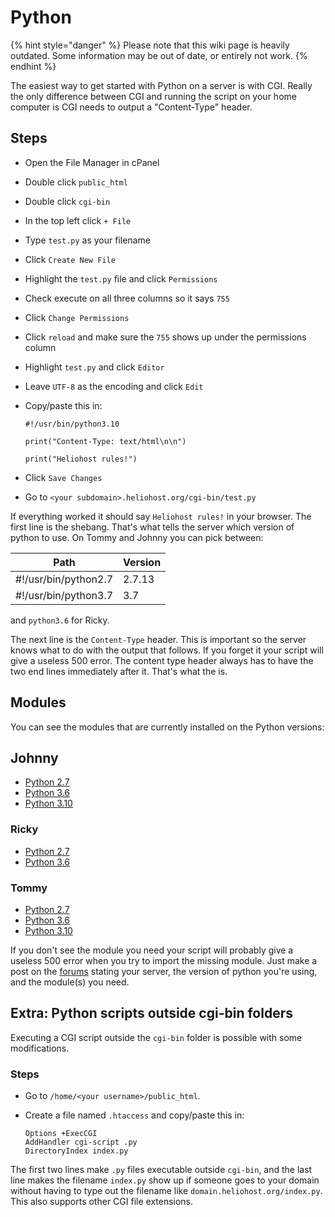 # Python

{% hint style="danger" %}
Please note that this wiki page is heavily outdated. Some information may be out of date, or entirely not work.
{% endhint %}

The easiest way to get started with Python on a server is with CGI. Really the only difference between CGI and running the script on your home computer is CGI needs to output a "Content-Type" header.

## Steps

* Open the File Manager in cPanel
* Double click `public_html`
* Double click `cgi-bin`
* In the top left click `+ File`
* Type `test.py` as your filename
* Click `Create New File`
* Highlight the `test.py` file and click `Permissions`
* Check execute on all three columns so it says `755`
* Click `Change Permissions`
* Click `reload` and make sure the `755` shows up under the permissions column
* Highlight `test.py` and click `Editor`
* Leave `UTF-8` as the encoding and click `Edit`
*   Copy/paste this in:

    ```
    #!/usr/bin/python3.10

    print("Content-Type: text/html\n\n")

    print("Heliohost rules!")
    ```
* Click `Save Changes`
* Go to `<your subdomain>.heliohost.org/cgi-bin/test.py`

If everything worked it should say `Heliohost rules!` in your browser. The first line is the shebang. That's what tells the server which version of python to use. On Tommy and Johnny you can pick between:

| Path                 | Version |
| -------------------- | ------- |
| #!/usr/bin/python2.7 | 2.7.13  |
| #!/usr/bin/python3.7 | 3.7     |

and `python3.6` for Ricky.

The next line is the `Content-Type` header. This is important so the server knows what to do with the output that follows. If you forget it your script will give a useless 500 error. The content type header always has to have the two end lines immediately after it. That's what the  is.

## Modules

You can see the modules that are currently installed on the Python versions:

## Johnny

* [Python 2.7](https://johnny.kairion.eu.org/pyinfo/info2.7.py)
* [Python 3.6](https://johnny.kairion.eu.org/pyinfo/info3.6.py)
* [Python 3.10](https://johnny.kairion.eu.org/pyinfo/info3.10.py)

### Ricky

* [Python 2.7](https://krydos1.heliohost.org/cgi-bin/modules27.py)
* [Python 3.6](https://krydos1.heliohost.org/cgi-bin/modules36.py)

### Tommy

* [Python 2.7](https://tommy.kairion.eu.org/pyinfo/info2.7.py)
* [Python 3.6](https://tommy.kairion.eu.org/pyinfo/info3.6.py)
* [Python 3.10](https://tommy.kairion.eu.org/pyinfo/info3.10.py)

If you don't see the module you need your script will probably give a useless 500 error when you try to import the missing module. Just make a post on the [forums](https://www.helionet.org/index/forum/45-customer-service/) stating your server, the version of python you're using, and the module(s) you need.

## Extra: Python scripts outside cgi-bin folders

Executing a CGI script outside the `cgi-bin` folder is possible with some modifications.

### Steps

* Go to `/home/<your username>/public_html`.
*   Create a file named `.htaccess` and copy/paste this in:

    ```
    Options +ExecCGI
    AddHandler cgi-script .py
    DirectoryIndex index.py
    ```

The first two lines make `.py` files executable outside `cgi-bin`, and the last line makes the filename `index.py` show up if someone goes to your domain without having to type out the filename like `domain.heliohost.org/index.py`. This also supports other CGI file extensions.
